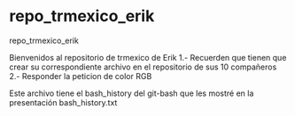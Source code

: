 # repo_trmexico_erik
repo_trmexico_erik

Bienvenidos al repositorio de trmexico de Erik
1.- Recuerden que tienen que crear su correspondiente archivo en el repositorio de sus 10 compañeros
2.- Responder la peticion de color RGB

Este archivo tiene el bash_history del git-bash que les mostré en la presentación
bash_history.txt

